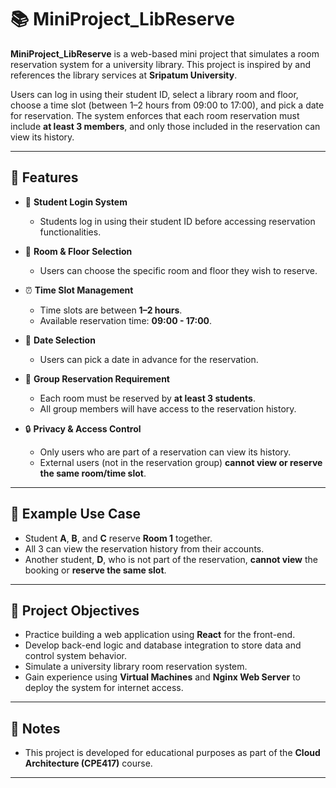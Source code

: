 # 📚 MiniProject_LibReserve

**MiniProject_LibReserve** is a web-based mini project that simulates a room reservation system for a university library. This project is inspired by and references the library services at **Sripatum University**.

Users can log in using their student ID, select a library room and floor, choose a time slot (between 1–2 hours from 09:00 to 17:00), and pick a date for reservation. The system enforces that each room reservation must include **at least 3 members**, and only those included in the reservation can view its history.

---

## 🧩 Features

- 🔐 **Student Login System**
  - Students log in using their student ID before accessing reservation functionalities.

- 🏢 **Room & Floor Selection**
  - Users can choose the specific room and floor they wish to reserve.

- ⏰ **Time Slot Management**
  - Time slots are between **1–2 hours**.
  - Available reservation time: **09:00 - 17:00**.

- 📆 **Date Selection**
  - Users can pick a date in advance for the reservation.

- 👥 **Group Reservation Requirement**
  - Each room must be reserved by **at least 3 students**.
  - All group members will have access to the reservation history.

- 🔒 **Privacy & Access Control**
  - Only users who are part of a reservation can view its history.
  - External users (not in the reservation group) **cannot view or reserve the same room/time slot**.

---

## 🧪 Example Use Case

- Student **A**, **B**, and **C** reserve **Room 1** together.
- All 3 can view the reservation history from their accounts.
- Another student, **D**, who is not part of the reservation, **cannot view** the booking or **reserve the same slot**.

---

## 🎯 Project Objectives

- Practice building a web application using **React** for the front-end.
- Develop back-end logic and database integration to store data and control system behavior.
- Simulate a university library room reservation system.
- Gain experience using **Virtual Machines** and **Nginx Web Server** to deploy the system for internet access.

---

## 📌 Notes

- This project is developed for educational purposes as part of the **Cloud Architecture (CPE417)** course.

---
